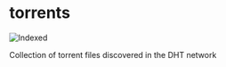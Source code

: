 torrents 
========
![Indexed](https://img.shields.io/badge/indexed-109677-blue)

Collection of torrent files discovered in the DHT network
